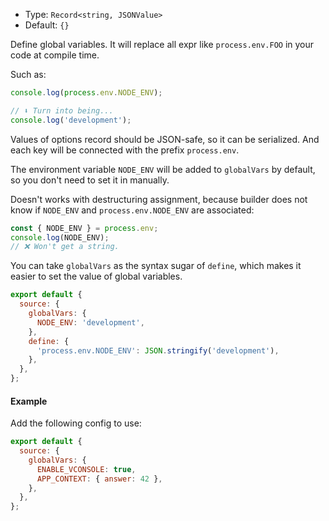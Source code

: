- Type: `Record<string, JSONValue>`
- Default: `{}`

Define global variables. It will replace all expr like `process.env.FOO` in your code at compile time.

Such as:

```js
console.log(process.env.NODE_ENV);

// ⬇️ Turn into being...
console.log('development');
```

Values of options record should be JSON-safe, so it can be serialized. And each key will be connected with the prefix `process.env`.

The environment variable `NODE_ENV` will be added to `globalVars` by default, so you don't need to set it in manually.

Doesn't works with destructuring assignment, because builder does not know if `NODE_ENV` and `process.env.NODE_ENV` are associated:

```js
const { NODE_ENV } = process.env;
console.log(NODE_ENV);
// ❌ Won't get a string.
```

You can take `globalVars` as the syntax sugar of `define`, which makes it easier to set the value of global variables.

```js
export default {
  source: {
    globalVars: {
      NODE_ENV: 'development',
    },
    define: {
      'process.env.NODE_ENV': JSON.stringify('development'),
    },
  },
};
```

#### Example

Add the following config to use:

```js
export default {
  source: {
    globalVars: {
      ENABLE_VCONSOLE: true,
      APP_CONTEXT: { answer: 42 },
    },
  },
};
```
